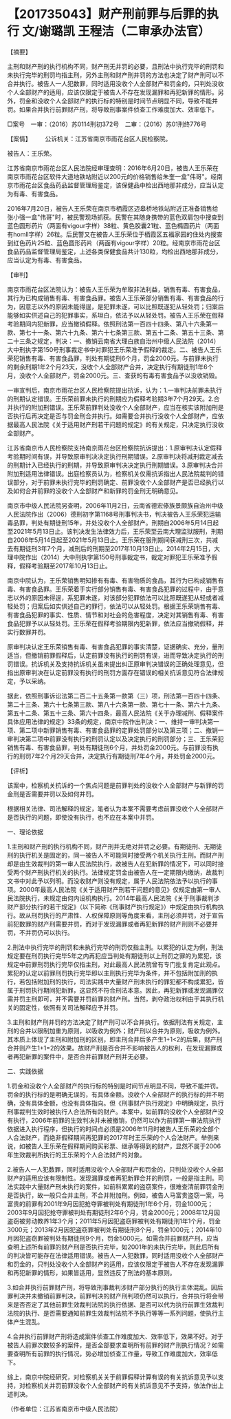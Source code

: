 # 【201735043】财产刑前罪与后罪的执行 文/谢璐凯 王程洁（二审承办法官）

【摘要】

主刑和财产刑的执行机构不同，财产刑无并罚的必要，且刑法中执行完毕的刑罚和未执行完毕的刑罚均指主刑，另外主刑和财产刑并罚的方法也决定了财产刑可以不合并执行。被告人一人犯数罪，同时适用没收个人全部财产和罚金的，只判处没收个人全部财产的适用，应该仅限定于被告人不存在发现漏罪和再犯新罪的情形。另外，罚金和没收个人全部财产的执行标的特别是时间节点明显不同，导致不能并罚。如果合并执行前罪财产刑，将导致刑事案件侦查工作难度加大、效率低下。

□案号　一审：（2016）苏0114刑初372号　二审：（2016）苏01刑终776号

【案情】 　　公诉机关：江苏省南京市雨花台区人民检察院。

被告人：王乐荣。

江苏省南京市雨花台区人民法院经审理查明：2016年6月20日，被告人王乐荣在南京市雨花台区软件大道地铁站附近以200元的价格销售给朱奎一盒"伟哥"。经南京市雨花台区食品药品监督管理局鉴定，该保健品中检出西地那非成分，应当认定为有毒、有害食品。

2016年7月20日，被告人王乐荣在南京市栖霞区迈皋桥地铁站附近正准备销售给张小强一盒"伟哥"时，被民警现场抓获。民警在其随身携带的蓝色双肩包中搜查到蓝色圆形药片（两面有vigour字样）38粒、黄色胶囊21粒、蓝色橢圆药片（两面有homll字样）26粒。后民警又在被告人王乐荣位于栖霞区五福家园的住处内搜查到红色药片25粒、蓝色圆形药片（两面有vigour字样）20粒。经南京市雨花台区食品药品监督管理局鉴定，上述各类保健食品共计130粒，均检出西地那非成分，应当认定为有毒、有害食品。

【审判】

南京市雨花台区法院认为：被告人王乐荣为牟取非法利益，销售有毒、有害食品，其行为已构成销售有毒、有害食品罪。被告人王乐荣部分销售有毒、有害食品的行为，因意志以外的原因未能得逞，是犯罪未遂，可以比照既遂犯从轻处罚；归案后能够如实供述自己的犯罪事实，系坦白，依法予以从轻处罚。被告人王乐荣在假释考验期间内犯新罪，应当撤销假释。依照刑法第一百四十四条、第八十六条第一款、第七十一条、第六十九条、第六十七条第三款、第五十二条、第五十三条、第二十三条之规定，判决：一、撤销云南省大理白族自治州中级人民法院（2014）大中刑执字第150号刑事裁定书中对罪犯王乐荣准予假释的裁定。二、被告人王乐荣犯销售有毒、有害食品罪，判处有期徒刑6个月，罚金2000元。与前罪未执行的剩余刑期1年2个月23天，没收个人全部财产合并，决定执行有期徒刑1年6个月，没收个人全部财产，罚金2000元。三、查获的有毒有害食品予以没收销毁。

一审宣判后，南京市雨花台区人民检察院提出抗诉，认为：1.一审判决前罪未执行的刑期认定错误。王乐荣前罪未执行的刑期应为假释考验期3年7个月29天。2.合并执行的附加刑错误。王乐荣前罪判处没收个人全部财产，应当在核实该附加刑是否执行后再决定是否与罚金刑合并执行。如需要合并执行没收个人全部财产，应依据最高人民法院《关于适用财产刑若干问题的规定》的有关规定，只决定执行没收全部财产。

江苏省南京市人民检察院支持南京雨花台区检察院抗诉提出：1.原审判决认定假释考验期时间有误，并导致原审判决决定执行刑期错误。2.原审判决将减刑裁定减去的刑期计入已经执行的刑期，并导致原审判决决定执行刑期错误。3.原审判决合并附加刑适用法律错误。出庭检察员认为，检察机关仅需抗诉指出人民法院裁判的错误部分，对于前罪未执行完毕的刑罚确定、前罪没收个人全部财产是否已经执行以及如何合并前罪的没收个人全部财产和新罪的罚金刑无明确意见。

南京市中级人民法院另查明，2006年11月2日，云南省德宏傣族景颇族自治州中级人民法院作出（2006）德刑初字第1168号刑事判决书，判决被告人王乐荣犯运输毒品罪，判处有期徒刑15年，并处没收个人全部财产。刑期自2006年5月14日起至2021年5月13日止。该判决发生法律效力后，王乐荣至云南大理监狱服刑，刑期自2006年5月14日起至2021年5月13日止。王乐荣在服刑期间获减刑三次，共减去有期徒刑3年7个月，减刑后的刑期至2017年10月13日止。2014年2月15日，大理中院作出（2014）大中刑执字第150号刑事裁定书，裁定对罪犯王乐荣准予假释，假释考验期至2017年10月13日止。

南京中院认为，王乐荣销售明知掺有有毒、有害物质的食品，其行为已构成销售有毒、有害食品罪。王乐荣着手实行部分销售有毒、有害食品犯罪的过程中，由于意志以外的原因未得逞，系犯罪未遂，对该部分犯罪依法可以比照既遂犯从轻或者减轻处罚；归案后如实供述自己的罪行，依法可以从轻处罚。根据王乐荣销售有毒、有害食品犯罪的事实、性质、情节和对社会的危害程度，决定对其销售有毒、有害食品犯罪予以从轻处罚。王乐荣在假释考验期限内犯新罪，依法应当撤销假释，并实行数罪并罚。

原审判决认定王乐荣销售有毒、有害食品犯罪的事实清楚，证据确实、充分，量刑适当，但撤销前罪假释后，认定前罪没有执行的刑罚有误，进而导致决定执行的刑罚错误。抗诉机关及支持抗诉机关虽未提出纠正原审判决错误的正确处理意见，但指出原审判决在认定前罪没有执行的刑罚方面存在错误的相关抗诉意见符合法律规定，予以采纳。

据此，依照刑事诉讼法第二百二十五条第一款第（三）项，刑法第一百四十四条、第二十三条、第六十七条第三款、第八十六条第一款、第七十一条、第六十九条、第五十二条、第五十三条、第六十四条，最高人民法院《关于办理减刑、假释案件具体应用法律的规定》33条的规定，南京中院作出判决：一、维持一审判决第一项、第二项中新罪销售有毒、有害食品罪的定罪处罚部分以及第三项；二、撤销一审判决第二项中前罪没有执行的刑罚认定以及决定执行的刑罚部分；三、王乐荣犯销售有毒、有害食品罪，判处有期徒刑6个月，并处罚金2000元。与前罪没有执行的刑罚7年2个月29天合并，决定执行有期徒刑7年4个月，并处罚金2000元。

【评析】

该案中，检察机关抗诉的一个焦点问题是前罪判处的没收个人全部财产与新罪的罚金刑是否需要并罚以及如何并罚。

根据相关法律、司法解释的规定，笔者认为本案不需要考虑前罪没收个人全部财产是否执行的问题，即使没有执行，也不应在本案中并罚。

一、理论依据

1.主刑和财产刑的执行机构不同，财产刑并无绝对并罚之必要。有期徒刑、无期徒刑的执行机关是固定的，同一被告人不可能同时接受两个机关执行主刑。而财产刑却是由生效裁判的第一审人民法院执行，故被告人在犯新罪的情况下，可以同时接受两个财产刑执行机关的执行。法律规定罚金由被告人在一定期限内缴纳，故裁判文书中对此予以列明。而没收财产则没有规定，属于人民法院依法予以执行的事项。2000年最高人民法院《关于适用财产刑若干问题的意见》仅规定由第一审人民法院执行，未规定由何内设机构执行。2014年最高人民法院《关于刑事裁判涉财产部分执行的若干规定》（以下简称《刑事财产执行规定》）中规定由执行机构执行。故从刑罚执行的严肃性、人权保障原则等角度来看，主刑必须并罚，对于宣告前犯数罪的财产刑需要并罚，而对于发现漏罪或者再犯新罪的财产刑则不必要并罚，不并罚仍可以执行。

2.刑法中执行完毕的刑罚和未执行完毕的刑罚仅指主刑。以累犯的认定为例，刑法规定要在刑罚执行完毕5年之内再犯应当判处有期徒刑以上刑罚之罪的为累犯，该规定中前罪刑罚执行完毕仅指主刑，对此最高人民法院曾有专门批复肯定此观点。累犯的认定以前罪刑罚执行完毕即以主刑执行完毕为条件，并不包括附加刑的执行，若包括附加刑的执行，司法实践中大量财产刑未执行的罪犯都不构成累犯，皆属于刑罚执行期间犯新罪，这显然不符合刑法本意。因此，再犯新罪或发现漏罪仅需并罚主刑即可，并不需要并罚前罪的财产刑。当然，剥夺政治权利由于其执行机关的固定性，依照有关司法解释应予并罚。

3.主刑和财产刑并罚的方法决定了财产刑可以不合并执行。依据刑法有关规定，主刑的合并以限制加重为原则，以吸收为例外；财产刑以合并为原则，吸收为例外。其本质上体现了主刑和附加刑的区别，即主刑合并后多产生1+1\<2的后果，财产刑合并则产生1+1=2的效果。故财产刑是否合并不影响被告人的权利，在发现漏罪或者再犯新罪的案件中，是否合并前罪财产刑并无必要。

二、实践依据

1.罚金和没收个人全部财产的执行标的特别是时间节点明显不同，导致不能并罚。罚金的执行标的是明确无误的，有具体金额。没收个人全部财产的执行标的并不明确，没有具体金额，也没有具体指向。但《刑事财产执行规定》中明确规定，执行刑事裁判生效时被执行人合法所有的财产。本案中，如前罪的没收个人全部财产没有执行，2006年前罪的生效判决并未被撤销，仍然可以作为前罪第一审法院执行依据进入执行程序，但执行的时间点必须是2006年11月时被告人王乐荣的全部个人合法财产，而绝非假释期间再犯罪的2017年时王乐荣的个人合法财产。举例来说，如被告人王乐荣在假释期间购买彩票、继承等得到的财产，显然不属于2006年生效裁判所执行的王乐荣的个人合法财产的对象。

2.被告人一人犯数罪，同时适用没收个人全部财产和罚金的，只判处没收个人全部财产的适用应该有限制性。发现漏罪或者再犯新罪合并的刑罚，一般是指主刑。司法实践中大量财产刑未执行的案件，如前科累累的盗窃案件，很难查清前罪罚金刑是否执行，故一般只合并主刑，不合并附加刑。例如，被告人马富贵盗窃一案，马富贵的前罪有2001年9月因犯抢夺罪被判处有期徒刑1年6个月，罚金1000元；2003年9月因犯抢夺罪被判处有期徒刑2年6个月，罚金2000元；2008年12月因盗窃被劳动教养1年3个月；2011年5月因犯盗窃罪被判处有期徒刑1年1个月，罚金3000元；2013年2月因犯盗窃罪被判处有期徒刑8个月，罚金1000元；2014年10月因犯盗窃罪被判处有期徒刑9个月，罚金5000元。如需合并前罪财产刑，应当查明上述所有前罪的财产刑是否执行完毕，如2001年的未执行完毕，则此后所有的判决皆可能存在法律适用错误。被告人一人犯数罪，同时适用没收个人全部财产和罚金的，只判处没收个人全部财产的适用，应该仅限定于被告人不存在发现漏罪和再犯新罪的情形，如果皆适用，显然违反了刑法的基本原则。

3.如合并执行前罪财产刑，将导致刑事裁判涉财产部分执行的执行主体混乱。因后罪判决并未撤销前罪判决，前罪判决的财产刑判项仍然可以执行，合并执行将会带来是否否定了其他前罪生效裁判法院的执行依据、是否可以代为执行前罪生效裁判法院的执行、是否需要通知前罪生效裁判法院不予执行等等一系列问题，使执行主体产生混乱。

4.合并执行前罪财产刑将造成案件侦查工作难度加大、效率低下，效果不好。对于被告人前罪次数较多的案件，是否全部要求查明所有前罪的财产刑执行情况？如需要查明所有前罪的执行情况，势必增加侦查工作量，导致工作难度加大，效率低下。

综上，南京中院经研究，对检察机关关于前罪假释计算有误的有关抗诉意见予以支持，对检察机关并罚前罪没收个人全部财产的有关抗诉意见不予支持，依法作出上述判决。

（作者单位：江苏省南京市中级人民法院）